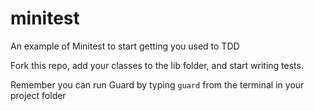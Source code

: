 minitest
========

An example of Minitest to start getting you used to TDD

Fork this repo, add your classes to the lib folder, and start writing tests. 

Remember you can run Guard by typing `guard` from the terminal in your project folder
